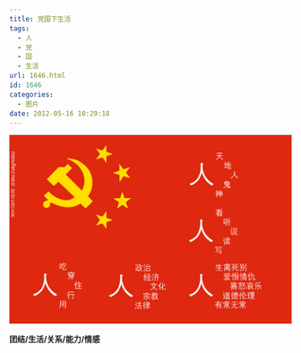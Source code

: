 ```yaml
---
title: 党国下生活
tags:
  - 人
  - 党
  - 国
  - 生活
url: 1646.html
id: 1646
categories:
  - 图片
date: 2012-05-16 10:29:18
---
```


[![](/images/uploads/2012/05/党国下生活.jpg "党国下生活")](/images/uploads/2012/05/党国下生活.jpg)

**团结/生活/关系/能力/情感**